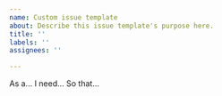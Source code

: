 ```yaml
---
name: Custom issue template
about: Describe this issue template's purpose here.
title: ''
labels: ''
assignees: ''

---
```


As a... 
I need... 
So that...

